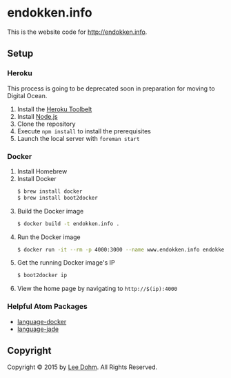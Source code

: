 # endokken.info

This is the website code for http://endokken.info.

## Setup

### Heroku

This process is going to be deprecated soon in preparation for moving to Digital Ocean.

1. Install the [Heroku Toolbelt][heroku]
1. Install [Node.js][node]
1. Clone the repository
1. Execute `npm install` to install the prerequisites
1. Launch the local server with `foreman start`

### Docker

1. Install Homebrew
1. Install Docker
    ```bash
    $ brew install docker
    $ brew install boot2docker
    ```
1. Build the Docker image
    ```bash
    $ docker build -t endokken.info .
    ```
1. Run the Docker image
    ```bash
    $ docker run -it --rm -p 4000:3000 --name www.endokken.info endokken.info
    ```
1. Get the running Docker image's IP
    ```bash
    $ boot2docker ip
    ```
1. View the home page by navigating to `http://$(ip):4000`

### Helpful Atom Packages

* [language-docker](https://atom.io/packages/language-docker)
* [language-jade](https://atom.io/packages/language-jade)

## Copyright

Copyright &copy; 2015 by [Lee Dohm][lee-dohm]. All Rights Reserved.

[heroku]: https://toolbelt.heroku.com/
[lee-dohm]: http://www.lee-dohm.com
[node]: http://nodejs.org/
